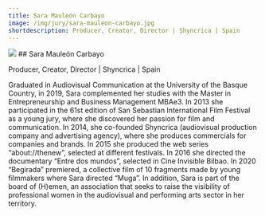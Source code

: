 ```yaml
---
title: Sara Mauleón Carbayo
image: /img/jury/sara-mauleon-carbayo.jpg
shortdescription: Producer, Creator, Director | Shyncrica | Spain 
---
```

<img src="/img/jury/sara-mauleon-carbayo.jpg">
## Sara Mauleón Carbayo

Producer, Creator, Director | Shyncrica | Spain 

Graduated in Audiovisual Communication at the University of the Basque Country, in 2019, Sara complemented her studies with the Master in Entrepreneurship and Business Management MBAe3. In 2013 she participated in the 61st edition of San Sebastian International Film Festival as a young jury, where she discovered her passion for film and communication. In 2014, she co-founded Shyncrica (audiovisual production company and advertising agency), where she produces commercials for companies and brands. In 2015 she produced the web series “about://thenew”, selected at different festivals. In 2016 she directed the documentary “Entre dos mundos”, selected in Cine Invisible Bilbao. In 2020 “Begirada” premiered, a collective film of 10 fragments made by young filmmakers where Sara directed “Muga”. In addition, Sara is part of the board of (H)emen, an association that seeks to raise the visibility of professional women in the audiovisual and performing arts sector in her territory.




